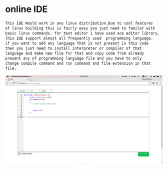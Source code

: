 # online IDE

    This IDE Would work in any linux distribution.Due to cool features
    of linux building this is fairly easy you just need to familar with
    basic linux commands. for text editor i have used ace editor library.
    This IDE support almost all frequently used  programming language.
    if you want to add any language that is not present in this code
    then you just need to install interpreter or compiler of that
    language and make new file for that and copy code from already
    present any of programming language file and you have to only
    change compile command and run command and file extension in that
    file.

   ![Alt text](c.png?raw=true "UI")
